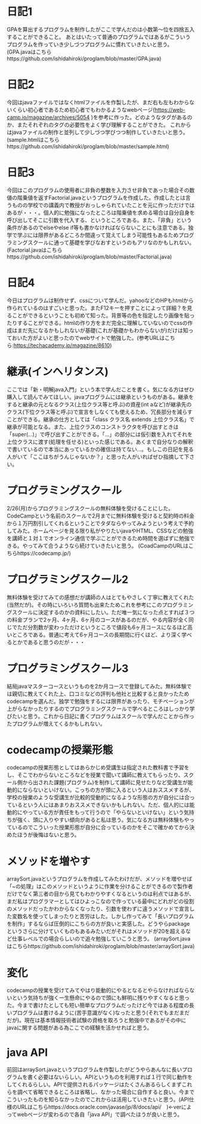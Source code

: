 # 日記1
GPAを算出するプログラムを制作したがここで学んだのは小数第～位を四捨五入することができること。
あとはいたって普通のプログラムではあるがこういうプログラムを作っていき少しづつプログラムに慣れていきたいと思う。
(GPA.javaはこちらhttps://github.com/ishidahiroki/proglam/blob/master/GPA.java)


# 日記2
今回はjavaファイルではなくhtmlファイルを作製したが、まだ右も左もわからないくらい初心者であるため初心者でもわかるようなwebページ(https://web-camp.io/magazine/archives/5054 )を参考に作った。どのようなタグがあるのか、またそれぞれのタグの必要性をよく学び理解することができた。
これからはjavaファイルの制作と並列して少しづつ学びつつ制作していきたいと思う。
(sample.htmlはこちらhttps://github.com/ishidahiroki/proglam/blob/master/sample.html)

# 日記3
今回はこのプログラムの使用者に非負の整数を入力させ非負であった場合その数値の階乗値を返すFactorial.javaというプログラムを作成した。作成したとは言うものの学校での講義内で教授がおっしゃられていたことを元に作っただけではあるが・・・。個人的に勉強になったところは階乗値を求める場合は自分自身を呼び出してそこに引数を代入する、というところである。また、「非負」という条件があるのでelseやelse if等も書かなければならないことにも注意である。独学で学ぶには限界があるどころか間違って覚えてしまう可能性もあるためプログラミングスクールに通って基礎を学びなおすというのもアリなのかもしれない。
(Factorial.javaはこちらhttps://github.com/ishidahiroki/proglam/blob/master/Factorial.java)

# 日記4
今日はプログラムは制作せず、cssについて学んだ。yahooなどのHPもhtmlから作られているのはすごいと思った。またF12キーを押すことによって詳細？を見ることができるということも初めて知った。背景等の色を指定したり画像を貼ったりすることができる。htmlの作り方をまだ完全に理解していないのでcssの作成はまだ先になるかもしれないが基礎(これが基礎かもわからないが)だけは知っておいた方がよいと思ったのでwebサイトで勉強した。(参考URLはこちら:https://techacademy.jp/magazine/8610)

# 継承(インヘリタンス)
ここでは「新・明解java入門」という本で学んだことを書く。気になる方はぜひ購入して読んでみてほしい。javaプログラムには継承というものがある。継承をすると継承の元となるクラス(上位クラス等と呼ぶ)の資産(int aなど)が継承先のクラス(下位クラス等と呼ぶ)で宣言をしなくても使えるため、冗長部分を減らすことができる。継承の仕方としては「class クラス名 extends 上位クラス名」で継承が可能となる。また、上位クラスのコンストラクタを呼び出すときは「super(...)」で呼び出すことができる。「...」の部分には仮引数を入れてそれを上位クラスに渡す(処理を任せる)といった感じである。あくまで自分なりの解釈で書いているので本当にあっているかの確信は持てない…。もしこの日記を見る人がいて「ここはちがうんじゃないか？」と思った人がいればぜひ指摘して下さい。

# プログラミングスクール
2/26(月)からプログラミングスクールの無料体験を受けることにした。CodeCampという名前のスクールで2月までに無料体験を受けると契約時の料金から１万円割引してくれるということでタダならやってみようという考えで予約してみた。ホームページを見る限り私がやりたいjavaやHTML、CSSなどの勉強を講師と１対１でオンライン通信で学ぶことができるため時間を選ばずに勉強できる。やってみて合うようなら続けていきたいと思う。
(CoadCampのURLはこちらhttps://codecamp.jp/)

# プログラミングスクール2
無料体験を受けてみての感想だが講師の人はとてもやさしく丁寧に教えてくれた(当然だが)。その時にいろいろ質問も出来たためこれを参考にこのプログラミングスクールに決定するのかの資料にしたい。ただ唯一気になった点とすれば３つの料金プランで2ヶ月、4ヶ月、6ヶ月のコースがあるのだが、やる内容が全く同じでただ分割数が変わっただけというところで値段も6ヶ月コースになるほど高いところである。普通に考えて6ヶ月コースの長期間に行くほど、より深く学べるとかであると思うのだが・・・

# プログラミングスクール3
結局javaマスターコースというものを2か月コースで登録してみた。無料体験では親切に教えてくれた上、口コミなどの評判も他社と比較すると良かったためcodecampを選んだ。独学で勉強をするには限界があったり、モチベーションが上がらなかったりするのでプログラミングスクールで学べるところはしっかり学びたいと思う。これから日記に書くプログラムはスクールで学んだことから作ったプログラムが増えてくるかもしれない。

# codecampの授業形態
codecampの授業形態としてはあらかじめ受講生は指定された教科書で予習をし、そこでわからないところなどを授業で聞いて講師に教えてもらったり、スクール側から出された課題(プログラム)を制作して講師に見せたりなど受講生が能動的にならないといけない。こっちの方が頭に入るという人はおススメするが、学校の授業のような受講生が比較的受動的になるような形態の方が自分には合っているという人にはあまりおススメできないかもしれない。ただ、個人的には能動的にやっている方が責任をもって行うので「やらないといけない」という気持ちが強く、頭に入りやすい傾向があると私は思う。気になる方は無料体験もやっているのでこういった授業形態が自分に合っているのかをそこで確かめてから決めたほうが後悔はないと思う。

# メソッドを増やす
arraySort.javaというプログラムを作成してみたわけだが、メソッドを増やせば「~の処理」はこのメソッドというように作業を分けることができるので製作者だけでなく第三者の目から見てもわかりやすくなるというのは利点ではあるが、まだ私はプログラマーとしてはひよっこなので作っている最中にどれがどの役割のメソッドだったかわからなくなったり、引数を使わずに違うメソッドで宣言した変数名を使ってしまったりと苦労はした。しかし作ってみて「長いプログラムを制作」するならば圧倒的にこちらの方が良いと実感した。どうやらpackageというさらに分けていくものもあるみたいだがそれはメソッドが20を超えるなど仕事レベルでの場合らしいので追々勉強していこうと思う。
(arraySort.javaはこちらhttps://github.com/ishidahiroki/proglam/blob/master/arraySort.java)

# 変化
codecampの授業を受けてみてやはり能動的にやるとなるとやらなければならないという気持ちが強く一生懸命にやるので頭にも鮮明に残りやすくなると思った。今まで書けたとしても短い簡単なプログラムだったけど今ではある程度の長いプログラムは書けるように(苦手意識がなく)なったと思う(それでもまだまだだが)。現在は基本情報技術者試験の資格を取ろうと勉強中であるがその中にjavaに関する問題がある為ここでの経験を活かせればと思う。

# java API
前回はarraySort.javaというプログラムを作製したがどうやらあんなに長いプログラムを書く必要はないらしい。APIというものを利用すれば１行で同じ動作をしてくれるらしい。APIで提供されるパッケージはたくさんあるらしくまずこれらを調べて省略できるところは省略し、なかった場合に自作すると良い。今までこういったものを知らなかったのでこれからは活用していきたいと思う。(API仕様のURLはこちらhttps://docs.oracle.com/javase/jp/8/docs/api/　)←verによってwebページが変わるので各自「java API」で調べたほうが良いと思う。
